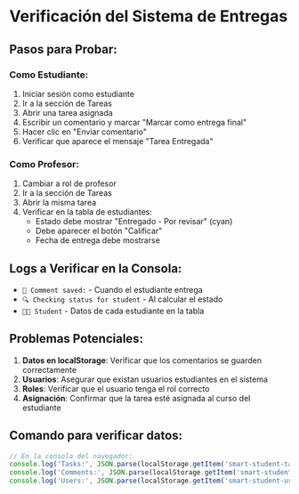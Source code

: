 # Verificación del Sistema de Entregas

## Pasos para Probar:

### Como Estudiante:
1. Iniciar sesión como estudiante
2. Ir a la sección de Tareas
3. Abrir una tarea asignada
4. Escribir un comentario y marcar "Marcar como entrega final"
5. Hacer clic en "Enviar comentario"
6. Verificar que aparece el mensaje "Tarea Entregada"

### Como Profesor:
1. Cambiar a rol de profesor
2. Ir a la sección de Tareas  
3. Abrir la misma tarea
4. Verificar en la tabla de estudiantes:
   - Estado debe mostrar "Entregado - Por revisar" (cyan)
   - Debe aparecer el botón "Calificar"
   - Fecha de entrega debe mostrarse

## Logs a Verificar en la Consola:
- `💾 Comment saved:` - Cuando el estudiante entrega
- `🔍 Checking status for student` - Al calcular el estado
- `👨‍🎓 Student` - Datos de cada estudiante en la tabla

## Problemas Potenciales:
1. **Datos en localStorage**: Verificar que los comentarios se guarden correctamente
2. **Usuarios**: Asegurar que existan usuarios estudiantes en el sistema
3. **Roles**: Verificar que el usuario tenga el rol correcto
4. **Asignación**: Confirmar que la tarea esté asignada al curso del estudiante

## Comando para verificar datos:
```javascript
// En la consola del navegador:
console.log('Tasks:', JSON.parse(localStorage.getItem('smart-student-tasks') || '[]'));
console.log('Comments:', JSON.parse(localStorage.getItem('smart-student-task-comments') || '[]'));
console.log('Users:', JSON.parse(localStorage.getItem('smart-student-users') || '{}'));
```
